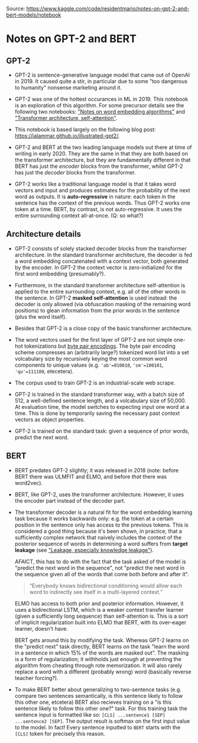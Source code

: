 Source: https://www.kaggle.com/code/residentmario/notes-on-gpt-2-and-bert-models/notebook

# Notes on GPT-2 and BERT
## GPT-2

* GPT-2 is sentence-generative language model that came out of OpenAI in 2019. It caused quite a stir, in particular due to some "too dangerous to humanity" nonsense marketing around it.
* GPT-2 was one of the hottest occurances in ML in 2019. This notebook is an exploration of this algorithm. For some precursor details see the following two notebooks: ["Notes on word embedding algorithms"](https://www.kaggle.com/residentmario/notes-on-word-embedding-algorithms/) and ["Transformer architecture, self-attention"](https://www.kaggle.com/residentmario/transformer-architecture-self-attention/edit).
* This notebook is based largely on the following blog post: https://jalammar.github.io/illustrated-gpt2/.


* GPT-2 and BERT at the two leading language models out there at time of writing in early 2020. They are the same in that they are both based on the transformer architecture, but they are fundamentally different in that BERT has just the *encoder* blocks from the transformer, whilst GPT-2 has just the *decoder* blocks from the transformer.
* GPT-2 works like a traditional language model is that it takes word vectors and input and produces estimates for the probability of the next word as outputs. It is **auto-regressive** in nature: each token in the sentence has the context of the previous words. Thus GPT-2 works one token at a time. BERT, by contrast, is not auto-regressive. It uses the entire surrounding context all-at-once. (Q: so what?)


## Architecture details
* GPT-2 consists of solely stacked decoder blocks from the transformer architecture. In the standard transformer architecture, the decoder is fed a word embedding concatenated with a context vector, both generated by the encoder. In GPT-2 the context vector is zero-initialized for the first word embedding (presumably?).
* Furthermore, in the standard transformer architecture self-attention is applied to the entire surrounding context, e.g. all of the other words in the sentence. In GPT-2 **masked self-attention** is used instead: the decoder is only allowed (via obfuscation masking of the remaining word positions) to glean information from the prior words in the sentence (plus the word itself).
* Besides that GPT-2 is a close copy of the basic transformer architecture.


* The word vectors used for the first layer of GPT-2 are not simple one-hot tokenizations but [byte pair encodings](https://en.wikipedia.org/wiki/Byte_pair_encoding). The byte pair encoding scheme compresses an (arbitrarily large?) tokenized word list into a set volcabulary size by recursively keying the most common word components to unique values (e.g. `'ab'=010010`, `'sm'=100101`, `'qu'=111100`, etecetera).
* The corpus used to train GPT-2 is an industrial-scale web scrape.
* GPT-2 is trained in the standard transformer way, with a batch size of 512, a well-defined sentence length, and a volcabulary size of 50,000. At evaluation time, the model switches to expecting input one word at a time. This is done by temporarily saving the necessary past context vectors as object properties.
* GPT-2 is trained on the standard task: given a sequence of prior words, predict the next word.


## BERT

* BERT predates GPT-2 slightly; it was released in 2018 (note: before BERT there was ULMFIT and ELMO, and before *that* there was word2vec).
* BERT, like GPT-2, uses the transformer architecture. However, it uses the encoder part instead of the decoder part.
* The transformer decoder is a natural fit for the word embedding learning task because it works backwards only: e.g. the token at a certain position in the sentence only has access to the previous tokens. This is considered a good thing because it's been shown, in practice, that a sufficiently complex network that naively includes the context of the posterior sequence of words in determining a word suffers from **target leakage** (see ["Leakage, especially knowledge leakage"](https://www.kaggle.com/residentmario/leakage-especially-knowledge-leakage)).
  
  AFAICT, this has to do with the fact that the task asked of the model is "predict the next word in the sequence", not "predict the next word in the sequence given all of the words that come both before and after it".

  > “Everybody knows bidirectional conditioning would allow each word to indirectly see itself in a multi-layered context.”

  ELMO has access to both prior and posterior information. However, it uses a bidirectional LSTM, which is a weaker context transfer learner (given a sufficiently long sequence) than self-attention is. This is a sort of implicit regularization built into ELMO that BERT, with its over-eager learner, doesn't have.
  
  BERT gets around this by modifying the task. Whereas GPT-2 learns on the "predict next" task directly, BERT learns on the task "learn the word in a sentence in which 15% of the words are masked out". The masking is a form of regularization; it withholds just enough at preventing the algorithm from cheating through rote memorization. It will also rarely replace a word with a different (probably wrong) word (basically reverse teacher forcing?).


* To make BERT better about generalizing to two-sentence tasks (e.g. compare two sentences semantically, is this sentence likely to follow this other one, etcetera) BERT also recieves training on a "is this sentence likely to follow this other one?" task. For this training task the sentence input is formatted like so: `[CLS] ...sentence1 [SEP] ...sentence2 [SEP]`. The output result is softmax on the first input value to the model. In fact! Every sentence inputted to `BERT` starts with the `[CLS]` token for precisely this reason.